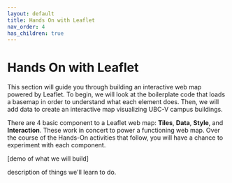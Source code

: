 ```yaml
---
layout: default
title: Hands On with Leaflet
nav_order: 4
has_children: true
---
```



# Hands On with Leaflet

This section will guide you through building an interactive web map powered by Leaflet. To begin, we will look at the boilerplate code that loads a basemap in order to understand what each element does. Then, we will add data to create an interactive map visualizing UBC-V campus buildings.

There are 4 basic component to a Leaflet web map: **Tiles**, **Data**, **Style**, and **Interaction**. These work in concert to power a functioning web map. Over the course of the Hands-On activities that follow, you will have a chance to experiment with each component. 

[demo of what we will build]


description of things we'll learn to do. 